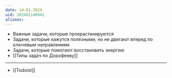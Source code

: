 ```yaml
---
date: 14-01-2024
uid: 202401140042
aliases:
---
```

- Важные задачи, которые прокрастинируются
- Задачи, которые кажутся полезными, но не двигают вперед по ключевым направлениям
- Задачи, которые помогают восстановить энергию
- [[Типы задач по Дорофееву]]

---
- [[Todoist]]